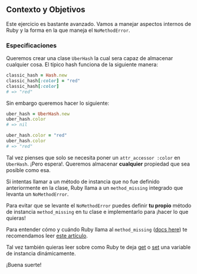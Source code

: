 ## Contexto y Objetivos

Este ejercicio es bastante  avanzado. Vamos a manejar aspectos internos de Ruby y la forma en la que maneja el `NoMethodError`.

### Especificaciones

Queremos crear una clase `UberHash` la cual sera capaz de almacenar cualquier cosa. El típico hash funciona de la siguiente manera:

```ruby
classic_hash = Hash.new
classic_hash[:color] = "red"
classic_hash[:color]
# => "red"
```

Sin embargo queremos hacer lo siguiente:

```ruby
uber_hash = UberHash.new
uber_hash.color
# => nil

uber_hash.color = "red"
uber_hash.color
# => "red"
```

Tal vez pienses que solo se necesita poner un `attr_accessor :color` en `UberHash`. ¡Pero espera!. Queremos almacenar **cualquier** propiedad que sea posible como esa.

Si intentas llamar a un método de instancia que no fue definido anteriormente en la clase, Ruby llama a un `method_missing` integrado que levanta un `NoMethodError`.

Para evitar que se levante el `NoMethodError` puedes definir **tu propio** método de instancia `method_missing` en tu clase e implementarlo para ¡hacer lo que quieras!

Para entender cómo y cuándo Ruby llama al `method_missing` ([docs here](https://ruby-doc.org/core-2.5.3/BasicObject.html#method-i-method_missing)) te recomendamos leer [este artículo](http://rubylearning.com/satishtalim/ruby_method_missing.html).

Tal vez también quieras leer sobre como Ruby te deja [get](https://ruby-doc.org/core-2.5.3/Object.html#method-i-instance_variable_get) o [set](https://ruby-doc.org/core-2.5.3/Object.html#method-i-instance_variable_set) una variable de instancia dinámicamente.

¡Buena suerte!
